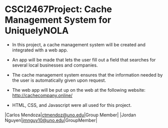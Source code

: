# CSCI2467Project: Cache Management System for UniquelyNOLA

* In this project, a cache management system will be created and integrated with a web app.
* An app will be made that lets the user fill out a field that searches for several local businesses and companies. 
* The cache management system ensures that the information needed by the user is automatically given upon request.
* The web app will be put up on the web at the following website: http://cachecompany.online/

* HTML, CSS, and Javascript were all used for this project.

|Carlos Mendoza|ctmendoz@uno.edu|Group Member|
|Jordan Nguyen|jmnguy10@uno.edu|GroupMember|
